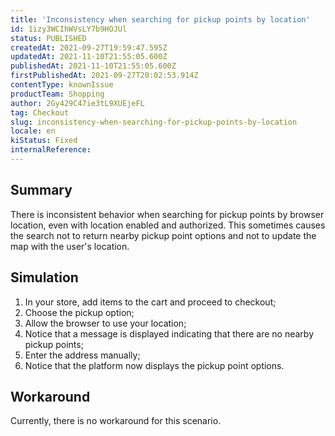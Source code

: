 ```yaml
---
title: 'Inconsistency when searching for pickup points by location'
id: 1izy3WCIhWVsLY7b9HOJUl
status: PUBLISHED
createdAt: 2021-09-27T19:59:47.595Z
updatedAt: 2021-11-10T21:55:05.600Z
publishedAt: 2021-11-10T21:55:05.600Z
firstPublishedAt: 2021-09-27T20:02:53.914Z
contentType: knownIssue
productTeam: Shopping
author: 2Gy429C47ie3tL9XUEjeFL
tag: Checkout
slug: inconsistency-when-searching-for-pickup-points-by-location
locale: en
kiStatus: Fixed
internalReference: 
---
```


## Summary

There is inconsistent behavior when searching for pickup points by browser location, even with location enabled and authorized. This sometimes causes the search not to return nearby pickup point options and not to update the map with the user's location.

## Simulation

1. In your store, add items to the cart and proceed to checkout;
2. Choose the pickup option;
3. Allow the browser to use your location;
4. Notice that a message is displayed indicating that there are no nearby pickup points;
5. Enter the address manually;
6. Notice that the platform now displays the pickup point options.


## Workaround

Currently, there is no workaround for this scenario.

